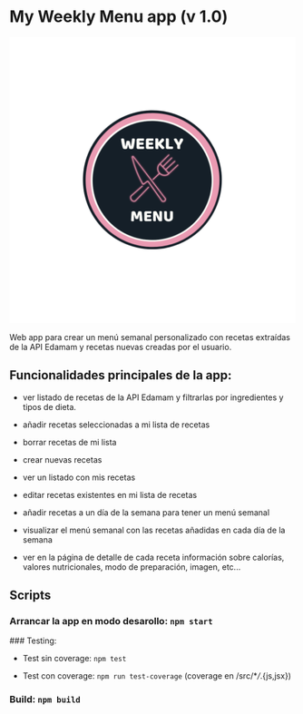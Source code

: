 # My Weekly Menu app (v 1.0)

![Screenshot](myweeklymenu.png)

Web app para crear un menú semanal personalizado con recetas extraídas de la API Edamam y recetas nuevas creadas por el usuario.

## Funcionalidades principales de la app:

- ver listado de recetas de la API Edamam y filtrarlas por ingredientes y tipos de dieta.

- añadir recetas seleccionadas a mi lista de recetas

- borrar recetas de mi lista

- crear nuevas recetas

- ver un listado con mis recetas

- editar recetas existentes en mi lista de recetas

- añadir recetas a un día de la semana para tener un menú semanal

- visualizar el menú semanal con las recetas añadidas en cada día de la semana

- ver en la página de detalle de cada receta información sobre calorías, valores nutricionales, modo de preparación, imagen, etc...

## Scripts

### Arrancar la app en modo desarollo: `npm start`

### Testing:

- Test sin coverage: `npm test`

- Test con coverage: `npm run test-coverage` (coverage en /src/\*_/_.{js,jsx})

### Build: `npm build`
